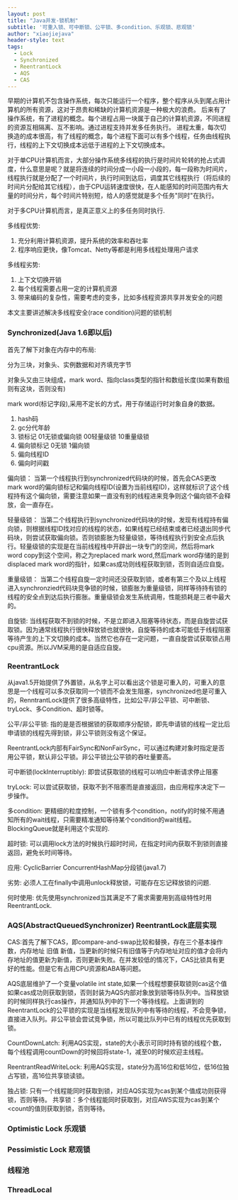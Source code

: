 ```yaml
---
layout: post
title: "Java并发-锁机制"
subtitle: '可重入锁、可中断锁、公平锁、多condition、乐观锁、悲观锁'
author: "xiaojiejava"
header-style: text
tags:
  - Lock
  - Synchronized
  - ReentrantLock
  - AQS
  - CAS
---
```

早期的计算机不包含操作系统，每次只能运行一个程序，整个程序从头到尾占用计算机的所有资源，这对于昂贵和稀缺的计算机资源是一种极大的浪费。
后来有了操作系统，有了进程的概念。每个进程占用一块属于自己的计算机资源，不同进程的资源互相隔离、互不影响。通过进程支持并发多任务执行。
进程太重，每次切换造的成本很高，有了线程的概念，每个进程下面可以有多个线程，任务由线程执行，线程的上下文切换成本远低于进程的上下文切换成本。

对于单CPU计算机而言，大部分操作系统多线程的执行是时间片轮转的抢占式调度，什么意思是呢？就是将连续的时间分成一小段一小段的，每一段称为时间片，线程执行就是分配了一个时间片，执行时间到达后，调度其它线程执行（将后续的时间片分配给其它线程），由于CPU运转速度很快，在人能感知的时间范围内有大量的时间分片，每个时间片特别短，给人的感觉就是多个任务"同时"在执行。

对于多CPU计算机而言，是真正意义上的多任务同时执行.

多线程优势:
1. 充分利用计算机资源，提升系统的效率和吞吐率
2. 程序响应更快，像Tomcat、Netty等都是利用多线程处理用户请求

多线程劣势:
1. 上下文切换开销
2. 每个线程需要占用一定的计算机资源
3. 带来编码的复杂性，需要考虑的变多，比如多线程资源共享并发安全的问题

本文主要讲述解决多线程安全(race condition)问题的锁机制

### Synchronized(Java 1.6即以后)
首先了解下对象在内存中的布局:

分为三块，对象头、实例数据和对齐填充字节

对象头又由三块组成，mark word、指向class类型的指针和数组长度(如果有数组则有这块，否则没有)

mark word(标记字段),采用不定长的方式，用于存储运行时对象自身的数据。
1. hash码
2. gc分代年龄
3. 锁标记 01无锁或偏向锁 00轻量级锁 10重量级锁 
4. 偏向锁标记 0无锁 1偏向锁
5. 偏向线程ID
6. 偏向时间戳

偏向锁：
当第一个线程执行到synchronized代码块的时候，首先会CAS更改mark word的偏向锁标记和偏向线程ID(设置为当前线程ID)，这样就标识了这个线程持有这个偏向锁，需要注意如果一直没有别的线程进来竞争则这个偏向锁不会释放，会一直存在。

轻量级锁：
当第二个线程执行到synchronized代码块的时候，发现有线程持有偏向锁，则根据线程ID找对应的线程的状态，如果线程已经结束或者已经退出同步代码块，则尝试获取偏向锁。否则锁膨胀为轻量级锁，等待线程执行到安全点后执行。轻量级锁的实现是在当前线程栈中开辟出一块专门的空间，然后将mark word copy到这个空间，称之为replaced mark word,然后mark word存储的是到displaced mark word的指针，如果cas成功则线程获取到锁，否则自适应自旋。

重量级锁：
当第二个线程自旋一定时间还没获取到锁，或者有第三个及以上线程进入synchronzied代码块竞争锁的时候，锁膨胀为重量级锁，同样等待持有锁的线程的安全点到达后执行膨胀。重量级锁会发生系统调用，性能损耗是三者中最大的。

自旋锁: 
当线程获取不到锁的时候，不是立即进入阻塞等待状态，而是自旋尝试获取锁。因为通常线程执行很快释放锁也就很快，自旋等待的成本可能低于线程阻塞等待产生的上下文切换的成本。当然它也存在一定问题，一直自旋尝试获取锁占用cpu资源。所以JVM采用的是自适应自旋。

### ReentrantLock

从java1.5开始提供了外置锁，从名字上可以看出这个锁是可重入的，可重入的意思是一个线程可以多次获取同一个锁而不会发生阻塞，synchronized也是可重入的，RenntrantLock提供了很多高级特性，比如公平/非公平锁、可中断锁、tryLock、多Condition、超时锁等。


公平/非公平锁: 
指的是是否根据锁的获取顺序分配锁，即先申请锁的线程一定比后申请锁的线程先得到锁，非公平锁则没有这个保证。

ReentrantLock内部有FairSync和NonFairSync，可以通过构建对象时指定是否用公平锁，默认非公平锁。非公平锁比公平锁的吞吐量要高。

可中断锁(lockInterruptibly): 
即尝试获取锁的线程可以响应中断请求停止阻塞

tryLock: 
可以尝试获取锁，获取不到不阻塞而是直接返回，由应用程序决定下一步操作。

多condition:
更精细的粒度控制，一个锁有多个condition，notify的时候不用通知所有的wait线程，只需要精准通知等待某个condition的wait线程。BlockingQueue就是利用这个实现的.

超时锁: 
可以调用lock方法的时候执行超时时间，在指定时间内获取不到锁则直接返回，避免长时间等待。

应用: 
CyclicBarrier
ConcurrentHashMap分段锁(java1.7)

劣势: 
必须人工在finally中调用unlock释放锁，可能存在忘记释放锁的问题.

何时使用: 
优先使用synchronized当其满足不了需求需要用到高级特性时用ReentrantLock.

### AQS(AbstractQueuedSynchronizer) ReentrantLock底层实现

CAS:首先了解下CAS，即compare-and-swap比较和替换，存在三个基本操作数，内存地址 旧值 新值，当更新的时候只有旧值等于内存地址对应的值才会将内存地址的值更新为新值，否则更新失败。在并发较低的情况下，CAS比锁具有更好的性能。但是它有占用CPU资源和ABA等问题。

AQS底层维护了一个变量volatile int state,如果一个线程想要获取锁则cas这个值如果cas成功则获取到锁，否则封装为AQS内部对象放到锁等待队列中。当释放锁的时候同样执行cas操作，并通知队列中的下一个等待线程。上面讲到的ReentrantLock的公平锁的实现是当线程发现队列中有等待的线程，不会竞争锁，直接进入队列。非公平锁会尝试竞争锁，所以可能比队列中已有的线程优先获取到锁。

CountDownLatch: 
利用AQS实现，state的大小表示可同时持有锁的线程个数，每个线程调用countDown的时候回将state-1，减至0的时候欢迎主线程。

ReentrantReadWriteLock: 
利用AQS实现，state分为高16位和低16位，低16位独占写锁，高16位共享锁读锁。

独占锁: 只有一个线程能同时获取到锁，对应AQS实现为cas到某个值成功则获得锁，否则等待。
共享锁：多个线程能同时获取到，对应AWS实现为cas到某个<count的值则获取到锁，否则等待。

### Optimistic Lock 乐观锁


### Pessimistic Lock 悲观锁



### 线程池
### ThreadLocal



